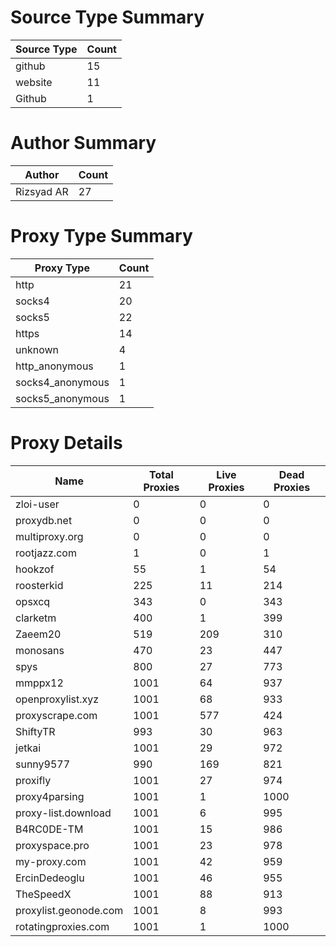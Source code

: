 # Source Type Summary

| Source Type | Count |
|-------------|-------|
| github | 15 |
| website | 11 |
| Github | 1 |


# Author Summary

| Author | Count |
|--------|-------|
| Rizsyad AR | 27 |


# Proxy Type Summary

| Proxy Type | Count |
|------------|-------|
| http | 21 |
| socks4 | 20 |
| socks5 | 22 |
| https | 14 |
| unknown | 4 |
| http_anonymous | 1 |
| socks4_anonymous | 1 |
| socks5_anonymous | 1 |


# Proxy Details

| Name | Total Proxies | Live Proxies | Dead Proxies |
|------|---------------|--------------|---------------|
| zloi-user | 0 | 0 | 0 |
| proxydb.net | 0 | 0 | 0 |
| multiproxy.org | 0 | 0 | 0 |
| rootjazz.com | 1 | 0 | 1 |
| hookzof | 55 | 1 | 54 |
| roosterkid | 225 | 11 | 214 |
| opsxcq | 343 | 0 | 343 |
| clarketm | 400 | 1 | 399 |
| Zaeem20 | 519 | 209 | 310 |
| monosans | 470 | 23 | 447 |
| spys | 800 | 27 | 773 |
| mmppx12 | 1001 | 64 | 937 |
| openproxylist.xyz | 1001 | 68 | 933 |
| proxyscrape.com | 1001 | 577 | 424 |
| ShiftyTR | 993 | 30 | 963 |
| jetkai | 1001 | 29 | 972 |
| sunny9577 | 990 | 169 | 821 |
| proxifly | 1001 | 27 | 974 |
| proxy4parsing | 1001 | 1 | 1000 |
| proxy-list.download | 1001 | 6 | 995 |
| B4RC0DE-TM | 1001 | 15 | 986 |
| proxyspace.pro | 1001 | 23 | 978 |
| my-proxy.com | 1001 | 42 | 959 |
| ErcinDedeoglu | 1001 | 46 | 955 |
| TheSpeedX | 1001 | 88 | 913 |
| proxylist.geonode.com | 1001 | 8 | 993 |
| rotatingproxies.com | 1001 | 1 | 1000 |
